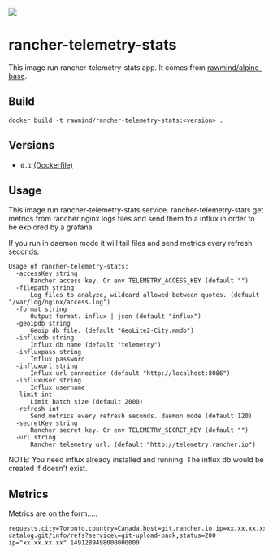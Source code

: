 [![](https://images.microbadger.com/badges/image/rawmind/rancher-telemetry-stats.svg)](https://microbadger.com/images/rawmind/rancher-telemetry-stats "Get your own image badge on microbadger.com")

rancher-telemetry-stats
=====================

This image run rancher-telemetry-stats app. It comes from [rawmind/alpine-base][alpine-base].

## Build

```
docker build -t rawmind/rancher-telemetry-stats:<version> .
```

## Versions

- `0.1` [(Dockerfile)](https://github.com/rawmind0/rancher-telemetry-stats/blob/0.1/Dockerfile)


## Usage

This image run rancher-telemetry-stats service. rancher-telemetry-stats get metrics from rancher nginx logs files and send them to a influx in order to be explored by a grafana. 

If you run in daemon mode it will tail files and send metrics every refresh seconds. 

```
Usage of rancher-telemetry-stats:
  -accessKey string
      Rancher access key. Or env TELEMETRY_ACCESS_KEY (default "")
  -filepath string
      Log files to analyze, wildcard allowed between quotes. (default "/var/log/nginx/access.log")
  -format string
      Output format. influx | json (default "influx")
  -geoipdb string
      Geoip db file. (default "GeoLite2-City.mmdb")
  -influxdb string
      Influx db name (default "telemetry")
  -influxpass string
      Influx password
  -influxurl string
      Influx url connection (default "http://localhost:8086")
  -influxuser string
      Influx username
  -limit int
      Limit batch size (default 2000)
  -refresh int
      Send metrics every refresh seconds. daemon mode (default 120)
  -secretKey string
      Rancher secret key. Or env TELEMETRY_SECRET_KEY (default "")
  -url string
      Rancher telemetry url. (default "http://telemetry.rancher.io")
```

NOTE: You need influx already installed and running. The influx db would be created if doesn't exist.

## Metrics

Metrics are on the form.....

```
requests,city=Toronto,country=Canada,host=git.rancher.io,ip=xx.xx.xx.xx,method=GET,path=/rancher-catalog.git/info/refs?service\=git-upload-pack,status=200 ip="xx.xx.xx.xx" 1491289498000000000
```

[alpine-base]: https://github.com/rawmind0/alpine-base
